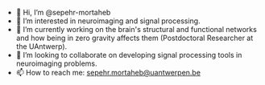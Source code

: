 - 👋 Hi, I’m @sepehr-mortaheb
- 👀 I’m interested in neuroimaging and signal processing. 
- 🌱 I’m currently working on the brain's structural and functional networks and how being in zero gravity affects them (Postdoctoral Researcher at the UAntwerp). 
- 💞️ I’m looking to collaborate on developing signal processing tools in neuroimaging problems.
- 📫 How to reach me: sepehr.mortaheb@uantwerpen.be

<!---
sepehr-mortaheb/sepehr-mortaheb is a ✨ special ✨ repository because its `README.md` (this file) appears on your GitHub profile.
You can click the Preview link to take a look at your changes.
--->
